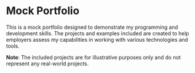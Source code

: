 # Mock Portfolio

This is a mock portfolio designed to demonstrate my programming and development skills. The projects and examples included are created to help employers assess my capabilities in working with various technologies and tools.

**Note**: The included projects are for illustrative purposes only and do not represent any real-world projects.
